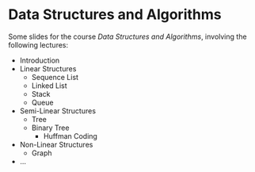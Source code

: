 # Data Structures and Algorithms

Some slides for the course *Data Structures and Algorithms*, involving the following lectures:

- Introduction
- Linear Structures
    - Sequence List
    - Linked List
    - Stack
    - Queue
- Semi-Linear Structures
    - Tree
    - Binary Tree
        - Huffman Coding
- Non-Linear Structures
    - Graph
- ...

